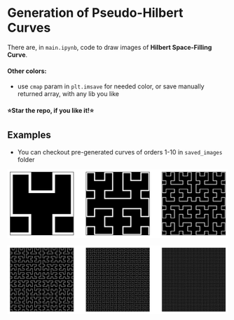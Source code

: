 # Generation of Pseudo-Hilbert Curves
There are, in `main.ipynb`, code to draw images of **Hilbert Space-Filling Curve**.

#### Other colors:
* use `cmap` param in `plt.imsave` for needed color, or save manually returned array, with any lib you like
#### ⭐Star the repo, if you like it!⭐
## Examples
* You can checkout pre-generated curves of orders 1-10 in `saved_images` folder

![alt text](./saved_images/2-3-4.png)

![alt text](./saved_images/5-6-7.png)

